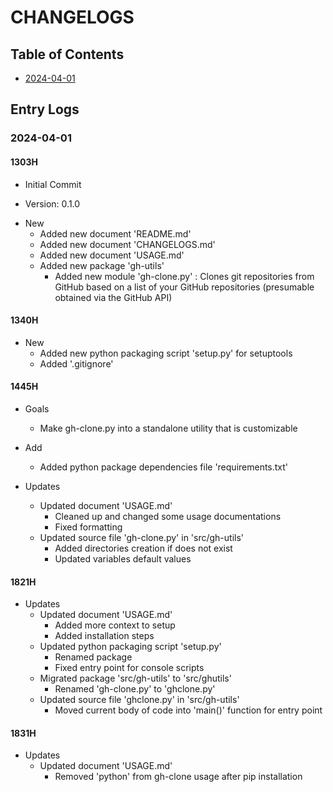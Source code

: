 # CHANGELOGS

## Table of Contents
+ [2024-04-01](#2024-04-01)

## Entry Logs
### 2024-04-01
#### 1303H
+ Initial Commit

+ Version: 0.1.0

- New
    + Added new document 'README.md'
    + Added new document 'CHANGELOGS.md'
    + Added new document 'USAGE.md'
    - Added new package 'gh-utils'
        + Added new module 'gh-clone.py' : Clones git repositories from GitHub based on a list of your GitHub repositories (presumable obtained via the GitHub API)


#### 1340H
- New
    + Added new python packaging script 'setup.py' for setuptools
    + Added '.gitignore'

#### 1445H
- Goals
    + Make gh-clone.py into a standalone utility that is customizable

- Add
    + Added python package dependencies file 'requirements.txt'

- Updates
    - Updated document 'USAGE.md'
        + Cleaned up and changed some usage documentations
        + Fixed formatting
    - Updated source file 'gh-clone.py' in 'src/gh-utils'
        + Added directories creation if does not exist
        + Updated variables default values

#### 1821H
- Updates
    - Updated document 'USAGE.md'
        + Added more context to setup
        + Added installation steps
    - Updated python packaging script 'setup.py'
        + Renamed package
        + Fixed entry point for console scripts
    - Migrated package 'src/gh-utils' to 'src/ghutils'
        + Renamed 'gh-clone.py' to 'ghclone.py'
    - Updated source file 'ghclone.py' in 'src/gh-utils'
        + Moved current body of code into 'main()' function for entry point

#### 1831H
- Updates
    - Updated document 'USAGE.md'
        + Removed 'python' from gh-clone usage after pip installation

